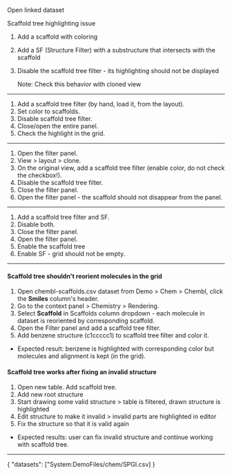 Open linked dataset

Scaffold tree highlighting issue

1. Add a scaffold with coloring
2. Add a SF (Structure Filter) with a substructure that intersects with the scaffold
3. Disable the scaffold tree filter - its highlighting should not be displayed

   Note: Check this behavior with cloned view

***
1. Add a scaffold tree filter (by hand, load it, from the layout).
2. Set color to scaffolds.
3. Disable scaffold tree filter.
3. Close/open the entire panel.
3. Check the highlight in the grid.

***
1. Open the filter panel.
2. View > layout > clone.
2. On the original view, add a scaffold tree filter (enable color, do not check the checkbox!).
3. Disable the scaffold tree filter.
3. Close the filter panel.
3. Open the filter panel - the scaffold should not disappear from the panel.

***
1. Add a scaffold tree filter and SF.
2. Disable both.
3. Close the filter panel.
4. Open the filter panel.
5. Enable the scaffold tree
4. Enable SF - grid should not be empty.

***

#### Scaffold tree shouldn't reorient molecules in the grid

1. Open chembl-scaffolds.csv dataset from Demo > Chem > Chembl, click the **Smiles** column's header.
2. Go to the context panel > Chemistry > Rendering.
3. Select **Scaffold** in Scaffolds column dropdown - each molecule in dataset is reoriented by corresponding scaffold.
4. Open the Filter panel and add a scaffold tree filter.
3. Add benzene structure (c1ccccc1) to scaffold tree filter and color it.

- Expected result: benzene is highlighted with corresponding color but molecules and alignment is kept (in the grid).

#### Scaffold tree works after fixing an invalid structure

1. Open new table. Add scaffold tree.
2. Add new root structure
3. Start drawing some valid structure > table is filtered, drawn structure is highlighted
4. Edit structure to make it invalid > invalid parts are highlighted in editor
5. Fix the structure so that it is valid again
- Expected results: user can fix invalid structure and continue working with scaffold tree.

---
{
"datasets": ["System:DemoFiles/chem/SPGI.csv]
}
